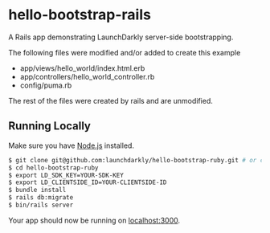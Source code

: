 # hello-bootstrap-rails

A Rails app demonstrating LaunchDarkly server-side bootstrapping.

The following files were modified and/or added to create this example
- app/views/hello_world/index.html.erb
- app/controllers/hello_world_controller.rb
- config/puma.rb

The rest of the files were created by rails and are unmodified.

## Running Locally

Make sure you have [Node.js](http://nodejs.org/) installed.

```sh
$ git clone git@github.com:launchdarkly/hello-bootstrap-ruby.git # or clone your own fork
$ cd hello-bootstrap-ruby
$ export LD_SDK_KEY=YOUR-SDK-KEY
$ export LD_CLIENTSIDE_ID=YOUR-CLIENTSIDE-ID
$ bundle install
$ rails db:migrate
$ bin/rails server
```

Your app should now be running on [localhost:3000](http://localhost:3000/).
